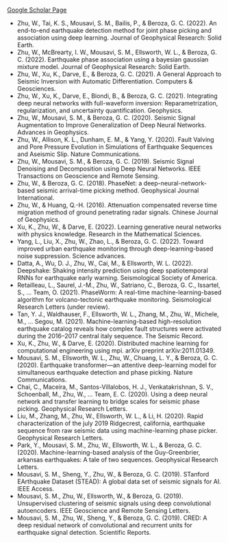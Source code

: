 [Google Scholar Page](https://scholar.google.com/citations?user=ApsNeMkAAAAJ&hl=en)

- Zhu, W., Tai, K. S., Mousavi, S. M., Bailis, P., & Beroza, G. C. (2022). An end-to-end earthquake detection method for joint phase picking and association using deep learning. Journal of Geophysical Research: Solid Earth.
- Zhu, W., McBrearty, I. W., Mousavi, S. M., Ellsworth, W. L., & Beroza, G. C. (2022). Earthquake phase association using a bayesian gaussian mixture model. Journal of Geophysical Research: Solid Earth.
- Zhu, W., Xu, K., Darve, E., & Beroza, G. C. (2021). A General Approach to Seismic Inversion with Automatic Differentiation. Computers & Geosciences.
- Zhu, W., Xu, K., Darve, E., Biondi, B., & Beroza, G. C. (2021). Integrating deep neural networks with full-waveform inversion: Reparametrization, regularization, and uncertainty quantification. Geophysics.
- Zhu, W., Mousavi, S. M., & Beroza, G. C. (2020). Seismic Signal Augmentation to Improve Generalization of Deep Neural Networks. Advances in Geophysics.
- Zhu, W., Allison, K. L., Dunham, E. M., & Yang, Y. (2020). Fault Valving and Pore Pressure Evolution in Simulations of Earthquake Sequences and Aseismic Slip. Nature Communications.
- Zhu, W., Mousavi, S. M., & Beroza, G. C. (2019). Seismic Signal Denoising and Decomposition using Deep Neural Networks. IEEE Transactions on Geoscience and Remote Sensing.
- Zhu, W., & Beroza, G. C. (2018). PhaseNet: a deep-neural-network-based seismic arrival-time picking method. Geophysical Journal International.
- Zhu, W., & Huang, Q.-H. (2016). Attenuation compensated reverse time migration method of ground penetrating radar signals. Chinese Journal of Geophysics.
- Xu, K., Zhu, W., & Darve, E. (2022). Learning generative neural networks with physics knowledge. Research in the Mathematical Sciences.
- Yang, L., Liu, X., Zhu, W., Zhao, L., & Beroza, G. C. (2022). Toward improved urban earthquake monitoring through deep-learning-based noise suppression. Science advances.
- Datta, A., Wu, D. J., Zhu, W., Cai, M., & Ellsworth, W. L. (2022). Deepshake: Shaking intensity prediction using deep spatiotemporal RNNs for earthquake early warning. Seismological Society of America.
- Retailleau, L., Saurel, J.-M., Zhu, W., Satriano, C., Beroza, G. C., Issartel, S., ... Team, O. (2021). PhaseWorm: A real-time machine-learning-based algorithm for volcano-tectonic earthquake monitoring. Seismological Research Letters (under review).
- Tan, Y. J., Waldhauser, F., Ellsworth, W. L., Zhang, M., Zhu, W., Michele, M., ... Segou, M. (2021). Machine-learning-based high-resolution earthquake catalog reveals how complex fault structures were activated during the 2016–2017 central italy sequence. The Seismic Record.
- Xu, K., Zhu, W., & Darve, E. (2020). Distributed machine learning for computational engineering using mpi. arXiv preprint arXiv:2011.01349.
- Mousavi, S. M., Ellsworth, W. L., Zhu, W., Chuang, L. Y., & Beroza, G. C. (2020). Earthquake transformer—an attentive deep-learning model for simultaneous earthquake detection and phase picking. Nature Communications.
- Chai, C., Maceira, M., Santos-Villalobos, H. J., Venkatakrishnan, S. V., Schoenball, M., Zhu, W., ... Team, E. C. (2020). Using a deep neural network and transfer learning to bridge scales for seismic phase picking. Geophysical Research Letters.
- Liu, M., Zhang, M., Zhu, W., Ellsworth, W. L., & Li, H. (2020). Rapid characterization of the july 2019 Ridgecrest, california, earthquake sequence from raw seismic data using machine-learning phase picker. Geophysical Research Letters.
- Park, Y., Mousavi, S. M., Zhu, W., Ellsworth, W. L., & Beroza, G. C. (2020). Machine-learning-based analysis of the Guy-Greenbrier, arkansas earthquakes: A tale of two sequences. Geophysical Research Letters.
- Mousavi, S. M., Sheng, Y., Zhu, W., & Beroza, G. C. (2019). STanford EArthquake Dataset (STEAD): A global data set of seismic signals for AI. IEEE Access.
- Mousavi, S. M., Zhu, W., Ellsworth, W., & Beroza, G. (2019). Unsupervised clustering of seismic signals using deep convolutional autoencoders. IEEE Geoscience and Remote Sensing Letters.
- Mousavi, S. M., Zhu, W., Sheng, Y., & Beroza, G. C. (2019). CRED: A deep residual network of convolutional and recurrent units for earthquake signal detection. Scientific Reports.